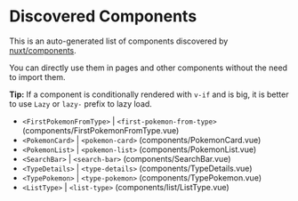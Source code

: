 # Discovered Components

This is an auto-generated list of components discovered by [nuxt/components](https://github.com/nuxt/components).

You can directly use them in pages and other components without the need to import them.

**Tip:** If a component is conditionally rendered with `v-if` and is big, it is better to use `Lazy` or `lazy-` prefix to lazy load.

- `<FirstPokemonFromType>` | `<first-pokemon-from-type>` (components/FirstPokemonFromType.vue)
- `<PokemonCard>` | `<pokemon-card>` (components/PokemonCard.vue)
- `<PokemonList>` | `<pokemon-list>` (components/PokemonList.vue)
- `<SearchBar>` | `<search-bar>` (components/SearchBar.vue)
- `<TypeDetails>` | `<type-details>` (components/TypeDetails.vue)
- `<TypePokemon>` | `<type-pokemon>` (components/TypePokemon.vue)
- `<ListType>` | `<list-type>` (components/list/ListType.vue)
